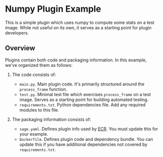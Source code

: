 # Numpy Plugin Example

This is a simple plugin which uses numpy to compute some stats on a test image. While not useful on its own, it serves as a starting point for plugin developers.

## Overview

Plugins contain both code and packaging information. In this example, we've organized them as follows:

1. The code consists of:
    * `main.py`. Main plugin code. It's primarily structured around the `process_frame` function.
    * `test.py`. Minimal test file which exercises `process_frame` on a test image. Serves as a starting point for building automated testing.
    * `requirements.txt`. Python dependencies file. Add any required modules to this file.

2. The packaging information consists of:
    * `sage.yaml`. Defines plugin info used by [ECR](https://portal.sagecontinuum.org). You must update this for your example.
    * `Dockerfile`. Defines plugin code and dependency bundle. You can update this if you have additional dependencies not covered by `requirements.txt`.
